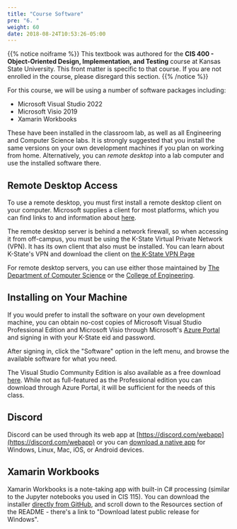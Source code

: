 ```yaml
---
title: "Course Software"
pre: "6. "
weight: 60
date: 2018-08-24T10:53:26-05:00
---
```


{{% notice noiframe %}}
This textbook was authored for the **CIS 400 - Object-Oriented Design, Implementation, and Testing** course at Kansas State University.  This front matter is specific to that course.  If you are not enrolled in the course, please disregard this section.
{{% /notice %}}

For this course, we will be using a number of software packages including:
* Microsoft Visual Studio 2022
* Microsoft Visio 2019
* Xamarin Workbooks 

These have been installed in the classroom lab, as well as all Engineering and Computer Science labs.  It is strongly suggested that you install the same versions on your own development machines if you plan on working from home.  Alternatively, you can _remote desktop_ into a lab computer and use the installed software there.

## Remote Desktop Access
To use a remote desktop, you must first install a remote desktop client on your computer. Microsoft supplies a client for most platforms, which you can find links to and information about [here](https://docs.microsoft.com/en-us/windows-server/remote/remote-desktop-services/clients/remote-desktop-clients?redirectedfrom=MSDN).

The remote desktop server is behind a network firewall, so when accessing it from off-campus, you must be using the K-State Virtual Private Network (VPN).  It has its own client that also must be installed.  You can learn about K-State's VPN and download the client on [the K-State VPN Page](https://www.k-state.edu/its/security/secure-data/vpn/)

For remote desktop servers, you can use either those maintained by [The Department of Computer Science](https://support.cs.ksu.edu/CISDocs/wiki/Remote_Access) or the [College of Engineering](https://cecs.engg.ksu.edu/labs/vdi).

## Installing on Your Machine
If you would prefer to install the software on your own development machine, you can obtain no-cost copies of Microsoft Visual Studio Professional Edition and Microsoft Visio through Microsoft's [Azure Portal](https://azureforeducation.microsoft.com/devtools) and signing in with your K-State eid and password. 

After signing in, click the "Software" option in the left menu, and browse the available software for what you need.  

The Visual Studio Community Edition is also available as a free download [here](https://visualstudio.microsoft.com/downloads/). While not as full-featured as the Professional edition you can download through Azure Portal, it will be sufficient for the needs of this class.

## Discord
Discord can be used through its web app at [https://discord.com/webapp](https://discord.com/webapp) or you can [download a native app](https://discord.com/download) for Windows, Linux, Mac, iOS, or Android devices.

## Xamarin Workbooks
Xamarin Workbooks is a note-taking app with built-in C# processing (similar to the Jupyter notebooks you used in CIS 115).  You can download the installer [directly from GitHub](https://github.com/microsoft/workbooks), and scroll down to the Resources section of the README - there's a link to "Download latest public release for Windows".